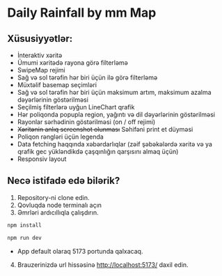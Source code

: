 # Daily Rainfall by mm Map

## Xüsusiyyətlər:

- İnteraktiv xəritə
- Ümumi xəritədə rayona görə filterləmə
- SwipeMap rejimi
- Sağ və sol tərəfin hər biri üçün ilə görə filterləmə
- Müxtəlif basemap seçimləri
- Sağ və sol tərəfin hər biri üçün maksimum artım, maksimum azalma dəyərlərinin göstərilməsi
- Seçilmiş filterlərə uyğun LineChart qrafik
- Hər poliqonda popupla region, yağıntı və dil dəyərlərinin göstərilməsi
- Rayonlar sərhədinin göstərilməsi (on / off rejimi)
- ~~Xəritənin anlıq screenshot olunması~~ Səhifəni print et düyməsi
- Poliqon rəngləri üçün legenda
- Data fetching haqqında xəbərdarlıqlar (zəif şəbəkələrdə xəritə və ya qrafik gec yükləndikdə çaşqınlığın qarşısını almaq üçün)
- Responsiv layout



## Necə istifadə edə bilərik?

1. Repository-ni clone edin.
2. Qovluqda node terminalı açın
3. Əmrləri ardıcıllıqla çalışdırın.

```cmd
npm install
```
```cmd
npm run dev
```

- App default olaraq 5173 portunda qalxacaq.
4. Brauzerinizdə url hissəsinə [http://localhost:5173/](http://localhost:5173/) daxil edin.




